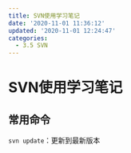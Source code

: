 ```yaml
---
title: SVN使用学习笔记
date: '2020-11-01 11:36:12'
updated: '2020-11-01 12:24:47'
categories:
  - 3.5 SVN
---
```

# SVN使用学习笔记

## 常用命令

`svn update`：更新到最新版本
